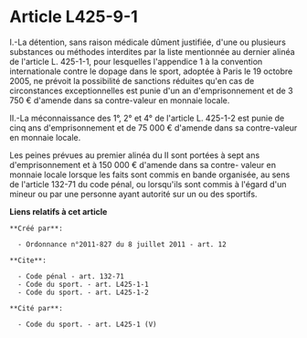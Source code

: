 # Article L425-9-1

I.-La détention, sans raison médicale dûment justifiée, d'une ou plusieurs substances ou méthodes interdites par la liste
mentionnée au dernier alinéa de l'article L. 425-1-1, pour lesquelles l'appendice 1 à la convention internationale contre le
dopage dans le sport, adoptée à Paris le 19 octobre 2005, ne prévoit la possibilité de sanctions réduites qu'en cas de
circonstances exceptionnelles est punie d'un an d'emprisonnement et de 3 750 € d'amende dans sa contre-valeur en monnaie
locale. 

II.-La méconnaissance des 1°, 2° et 4° de l'article L. 425-1-2 est punie de cinq ans d'emprisonnement et de 75 000 € d'amende
dans sa contre-valeur en monnaie locale. 

Les peines prévues au premier alinéa du II sont portées à sept ans d'emprisonnement et à 150 000 € d'amende dans sa contre-
valeur en monnaie locale lorsque les faits sont commis en bande organisée, au sens de l'article 132-71 du code pénal, ou
lorsqu'ils sont commis à l'égard d'un mineur ou par une personne ayant autorité sur un ou des sportifs.

**Liens relatifs à cet article**

	**Créé par**:

	  - Ordonnance n°2011-827 du 8 juillet 2011 - art. 12

	**Cite**:

	  - Code pénal - art. 132-71
	  - Code du sport. - art. L425-1-1
	  - Code du sport. - art. L425-1-2

	**Cité par**:

	  - Code du sport. - art. L425-1 (V)
